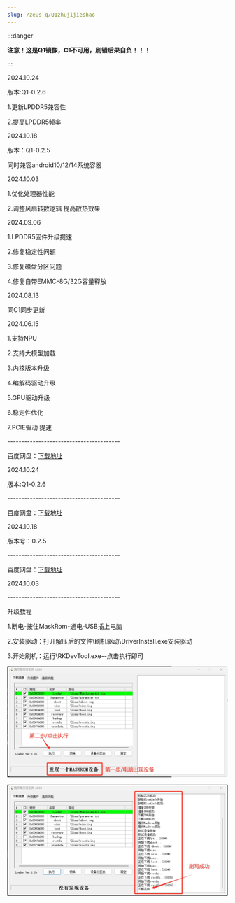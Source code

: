 ```yaml
---
slug: /zeus-q/Q1zhujijieshao
---
```

:::danger

**注意！这是Q1镜像，C1不可用，刷错后果自负！！！**

:::



2024.10.24

版本:Q1-0.2.6

1.更新LPDDR5兼容性

2.提高LPDDR5频率

2024.10.18

版本：Q1-0.2.5

同时兼容android10/12/14系统容器

2024.10.03

1.优化处理器性能

2.调整风扇转数逻辑 提高散热效果

2024.09.06

1.LPDDR5固件升级提速

2.修复稳定性问题

3.修复磁盘分区问题

4.修复自带EMMC-8G/32G容量释放

2024.08.13

同C1同步更新

2024.06.15

1.支持NPU

2.支持大模型加载

3.内核版本升级

4.编解码驱动升级

5.GPU驱动升级

6.稳定性优化

7.PCIE驱动 提速

\----------------------------------------

百度网盘：[下载地址](https://pan.baidu.com/s/1zV1uN-__pv2Yko0_ayBnHQ)

2024.10.24

版本:Q1-0.2.6

\----------------------------------------

百度网盘：[下载地址](https://pan.baidu.com/s/10To4Ubs2d8J4cOXmo_iC6A)

2024.10.18

版本号：0.2.5

\----------------------------------------

百度网盘：[下载地址](https://pan.baidu.com/s/1_c8q5M41iiI0ZKyWZgtlPg)

2024.10.03

\----------------------------------------

升级教程

1.断电-按住MaskRom-通电-USB插上电脑

2.安装驱动：打开解压后的文件\刷机驱动\DriverInstall.exe安装驱动

3.开始刷机：运行\RKDevTool.exe--点击执行即可

![img](/img/zjgj1.png)

![img](/img/zjgj2.png)